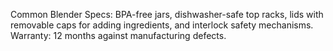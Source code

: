 Common Blender Specs: BPA-free jars, dishwasher-safe top racks, lids with removable caps for adding ingredients, and interlock safety mechanisms. Warranty: 12 months against manufacturing defects.
